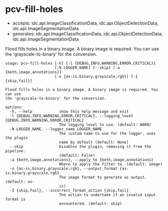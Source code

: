# pcv-fill-holes

* accepts: idc.api.ImageClassificationData, idc.api.ObjectDetectionData, idc.api.ImageSegmentationData
* generates: idc.api.ImageClassificationData, idc.api.ObjectDetectionData, idc.api.ImageSegmentationData

Flood fills holes in a binary image. A binary image is required. You can use the 'grayscale-to-binary' for the conversion.

```
usage: pcv-fill-holes [-h] [-l {DEBUG,INFO,WARNING,ERROR,CRITICAL}]
                      [-N LOGGER_NAME] [--skip] [-a {both,image,annotations}]
                      [-o {as-is,binary,grayscale,rgb}] [-I {skip,fail}]

Flood fills holes in a binary image. A binary image is required. You can use
the 'grayscale-to-binary' for the conversion.

options:
  -h, --help            show this help message and exit
  -l {DEBUG,INFO,WARNING,ERROR,CRITICAL}, --logging_level {DEBUG,INFO,WARNING,ERROR,CRITICAL}
                        The logging level to use. (default: WARN)
  -N LOGGER_NAME, --logger_name LOGGER_NAME
                        The custom name to use for the logger, uses the plugin
                        name by default (default: None)
  --skip                Disables the plugin, removing it from the pipeline.
                        (default: False)
  -a {both,image,annotations}, --apply_to {both,image,annotations}
                        Where to apply the filter to. (default: image)
  -o {as-is,binary,grayscale,rgb}, --output_format {as-is,binary,grayscale,rgb}
                        The image format to generate as output. (default: as-
                        is)
  -I {skip,fail}, --incorrect_format_action {skip,fail}
                        The action to undertake if an invalid input format is
                        encountered. (default: skip)
```
